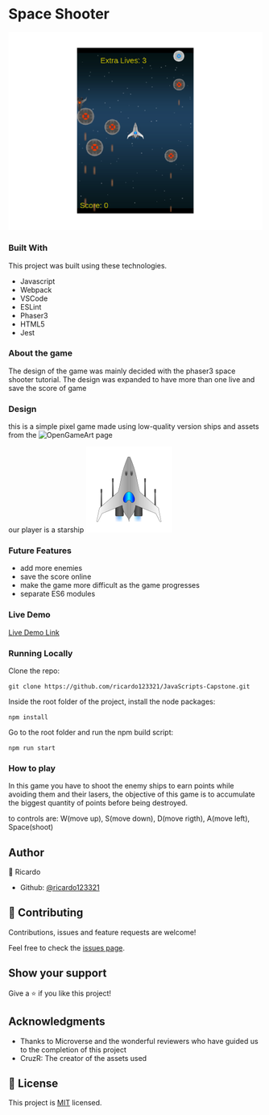 # Space Shooter

![screenshot](./screenshot.png)

### Built With
This project was built using these technologies.

* Javascript
* Webpack
* VSCode
* ESLint
* Phaser3
* HTML5
* Jest

### About the game

The design of the game was mainly decided with the phaser3 space shooter tutorial. The design was expanded to have more than one live and save the score of game 

### Design

this is a simple pixel game made using low-quality version ships and assets from the ![OpenGameArt](https://opengameart.org/) page

our player is a starship ![starship](./assets/starship.svg)

### Future Features

* add more enemies
* save the score online
* make the game more difficult as the game progresses
* separate ES6 modules

### Live Demo

[Live Demo Link](https://jvcapstone.herokuapp.com/)

### Running Locally

Clone the repo:
```
git clone https://github.com/ricardo123321/JavaScripts-Capstone.git
```
Inside the root folder of the project, install the node packages:
```
npm install
```
Go to the root folder and run the npm build script:
```
npm run start
```
### How to play
In this game you have to shoot the enemy ships to earn points while avoiding them and their lasers, the objective of this game is to accumulate the biggest quantity of points before being destroyed.

to controls are: W(move up), S(move down), D(move rigth), A(move left), Space(shoot)

## Author

👤 Ricardo

- Github: [@ricardo123321](https://github.com/ricardo123321)

## 🤝 Contributing

Contributions, issues and feature requests are welcome!

Feel free to check the [issues page](issues/).

## Show your support

Give a ⭐️ if you like this project!

## Acknowledgments

- Thanks to Microverse and the wonderful reviewers who have guided us to the completion of this project
- CruzR: The creator of the assets used


## 📝 License

This project is [MIT](lic.url) licensed.
 
